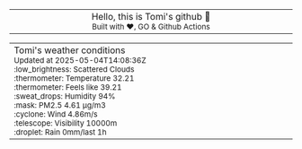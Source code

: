 
<div align="center">
<table>
<tbody>
<td align="center">
<img width="2000" height="0"><br>
Hello, this is Tomi's github 👋<br>
<sup>Built with ❤️, GO & Github Actions</sup><br>
<img width="2000" height="0">
</td>
</tbody>
</table>
</div>
<table>
<tbody>
<td align="left">
<img width="2000" height="0"><br>
Tomi's weather conditions<br>
<sup>Updated at 2025-05-04T14:08:36Z</sup><br>
<sup>:low_brightness: Scattered Clouds</sup><br>
<sup>:thermometer: Temperature 32.21 </sup><br>
<sup>:thermometer: Feels like 39.21</sup><br>
<sup>:sweat_drops: Humidity 94%</sup><br>
<sup>:mask: PM2.5 4.61 μg/m3</sup><br>
<sup>:cyclone: Wind 4.86m/s </sup><br>
<sup>:telescope: Visibility 10000m </sup><br>
<sup>:droplet: Rain 0mm/last 1h </sup><br>
<img width="2000" height="0">
</td>
<td align="left">
<img width="2000" height="0"><br>
<br>
<img width="2000" height="0">
</td>
</tbody>
</table>
</div>
    